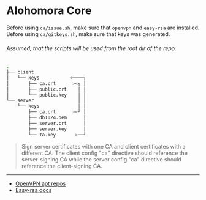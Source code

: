 # Alohomora Core

Before using `ca/issue.sh`, make sure that `openvpn` and `easy-rsa` are installed.
Before using `ca/gitkeys.sh`, make sure that keys was generated.

###### Assumed, that the scripts will be used from the root dir of the repo.

```bash
.
├── client
│   └── keys           <────┐
│       ├── ca.crt      ><┐ │
│       ├── public.crt    │ │
│       └── public.key    │ │
└── server                │ │
    └── keys              │ │
        ├── ca.crt      ><┘ │
        ├── dh1024.pem      │
        ├── server.crt      │
        ├── server.key      │
        └── ta.key       >──┘
```

> Sign server certificates with one CA and client certificates with a different CA.
The client config "ca" directive should reference the server-signing CA while the server config "ca" directive should reference the client-signing CA.

---

- [OpenVPN apt repos](https://community.openvpn.net/openvpn/wiki/OpenvpnSoftwareRepos)
- [Easy-rsa docs](https://openvpn.net/index.php/open-source/documentation/miscellaneous/77-rsa-key-management.html)
